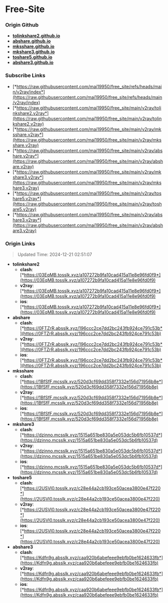 # Free-Site

### Origin Github

- [**tolinkshare2.github.io**](https://github.com/tolinkshare2/tolinkshare2.github.io)
- [**abshare.github.io**](https://github.com/abshare/abshare.github.io)
- [**mksshare.github.io**](https://github.com/mksshare/mksshare.github.io)
- [**mkshare3.github.io**](https://github.com/mkshare3/mkshare3.github.io)
- [**toshare5.github.io**](https://github.com/toshare5/toshare5.github.io)
- [**abshare3.github.io**](https://github.com/abshare3/abshare3.github.io)

### Subscribe Links

- [*https://raw.githubusercontent.com/mai19950/free_site/refs/heads/main/v2ray/index*](https://raw.githubusercontent.com/mai19950/free_site/refs/heads/main/v2ray/index)
- [*https://raw.githubusercontent.com/mai19950/free_site/main/v2ray/tolinkshare2.v2ray*](https://raw.githubusercontent.com/mai19950/free_site/main/v2ray/tolinkshare2.v2ray)
- [*https://raw.githubusercontent.com/mai19950/free_site/main/v2ray/mksshare.v2ray*](https://raw.githubusercontent.com/mai19950/free_site/main/v2ray/mksshare.v2ray)
- [*https://raw.githubusercontent.com/mai19950/free_site/main/v2ray/abshare.v2ray*](https://raw.githubusercontent.com/mai19950/free_site/main/v2ray/abshare.v2ray)
- [*https://raw.githubusercontent.com/mai19950/free_site/main/v2ray/mkshare3.v2ray*](https://raw.githubusercontent.com/mai19950/free_site/main/v2ray/mkshare3.v2ray)
- [*https://raw.githubusercontent.com/mai19950/free_site/main/v2ray/toshare5.v2ray*](https://raw.githubusercontent.com/mai19950/free_site/main/v2ray/toshare5.v2ray)
- [*https://raw.githubusercontent.com/mai19950/free_site/main/v2ray/abshare3.v2ray*](https://raw.githubusercontent.com/mai19950/free_site/main/v2ray/abshare3.v2ray)

### Origin Links

> Updated Time: 2024-12-21 02:51:07

- **tolinkshare2**
  - **clash**: [*https://03EqMB.tosslk.xyz/a107272b9fa10cad415a11e8e96fd0f9*](https://03EqMB.tosslk.xyz/a107272b9fa10cad415a11e8e96fd0f9)
  - **v2ray**: [*https://03EqMB.tosslk.xyz/a107272b9fa10cad415a11e8e96fd0f9*](https://03EqMB.tosslk.xyz/a107272b9fa10cad415a11e8e96fd0f9)
  - **ios**: [*https://03EqMB.tosslk.xyz/a107272b9fa10cad415a11e8e96fd0f9*](https://03EqMB.tosslk.xyz/a107272b9fa10cad415a11e8e96fd0f9)
- **abshare**
  - **clash**: [*https://0FTZrR.absslk.xyz/196ccc2ce7dd2bc243fb924ce791c53b*](https://0FTZrR.absslk.xyz/196ccc2ce7dd2bc243fb924ce791c53b)
  - **v2ray**: [*https://0FTZrR.absslk.xyz/196ccc2ce7dd2bc243fb924ce791c53b*](https://0FTZrR.absslk.xyz/196ccc2ce7dd2bc243fb924ce791c53b)
  - **ios**: [*https://0FTZrR.absslk.xyz/196ccc2ce7dd2bc243fb924ce791c53b*](https://0FTZrR.absslk.xyz/196ccc2ce7dd2bc243fb924ce791c53b)
- **mksshare**
  - **clash**: [*https://1BfSfF.mcsslk.xyz/520d3cf69dd358f7332e156d71956b8e*](https://1BfSfF.mcsslk.xyz/520d3cf69dd358f7332e156d71956b8e)
  - **v2ray**: [*https://1BfSfF.mcsslk.xyz/520d3cf69dd358f7332e156d71956b8e*](https://1BfSfF.mcsslk.xyz/520d3cf69dd358f7332e156d71956b8e)
  - **ios**: [*https://1BfSfF.mcsslk.xyz/520d3cf69dd358f7332e156d71956b8e*](https://1BfSfF.mcsslk.xyz/520d3cf69dd358f7332e156d71956b8e)
- **mkshare3**
  - **clash**: [*https://dzinno.mcsslk.xyz/1515a651be830a5e053dc5b6fb10537d*](https://dzinno.mcsslk.xyz/1515a651be830a5e053dc5b6fb10537d)
  - **v2ray**: [*https://dzinno.mcsslk.xyz/1515a651be830a5e053dc5b6fb10537d*](https://dzinno.mcsslk.xyz/1515a651be830a5e053dc5b6fb10537d)
  - **ios**: [*https://dzinno.mcsslk.xyz/1515a651be830a5e053dc5b6fb10537d*](https://dzinno.mcsslk.xyz/1515a651be830a5e053dc5b6fb10537d)
- **toshare5**
  - **clash**: [*https://2USVl0.tosslk.xyz/c28e44a2cb193ce50acea3800e47f220*](https://2USVl0.tosslk.xyz/c28e44a2cb193ce50acea3800e47f220)
  - **v2ray**: [*https://2USVl0.tosslk.xyz/c28e44a2cb193ce50acea3800e47f220*](https://2USVl0.tosslk.xyz/c28e44a2cb193ce50acea3800e47f220)
  - **ios**: [*https://2USVl0.tosslk.xyz/c28e44a2cb193ce50acea3800e47f220*](https://2USVl0.tosslk.xyz/c28e44a2cb193ce50acea3800e47f220)
- **abshare3**
  - **clash**: [*https://Kdfn9g.absslk.xyz/caa920b6abefeee9ebfb0be1624633fb*](https://Kdfn9g.absslk.xyz/caa920b6abefeee9ebfb0be1624633fb)
  - **v2ray**: [*https://Kdfn9g.absslk.xyz/caa920b6abefeee9ebfb0be1624633fb*](https://Kdfn9g.absslk.xyz/caa920b6abefeee9ebfb0be1624633fb)
  - **ios**: [*https://Kdfn9g.absslk.xyz/caa920b6abefeee9ebfb0be1624633fb*](https://Kdfn9g.absslk.xyz/caa920b6abefeee9ebfb0be1624633fb)
